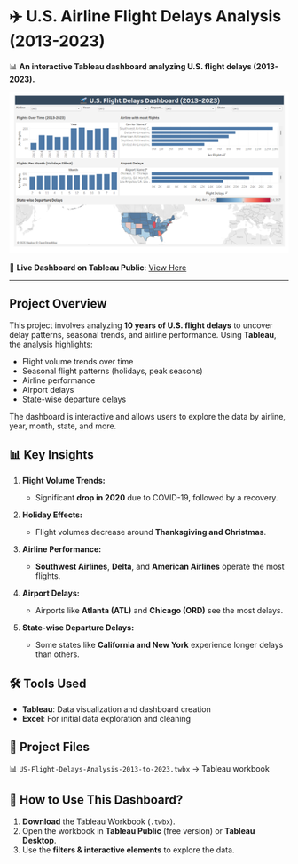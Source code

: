 # ✈️ U.S. Airline Flight Delays Analysis (2013-2023)  

📊 **An interactive Tableau dashboard analyzing U.S. flight delays (2013-2023).**  

![Dashboard Preview](dashboard.png)


🔗 **Live Dashboard on Tableau Public**: [View Here](https://public.tableau.com/views/U_S_FlightDelaysAnalysis2013-2023/U_S_FlightDelaysDashboard2013-2023?:language=en-GB&:sid=&:redirect=auth&:display_count=n&:origin=viz_share_link)

---

##  Project Overview  
This project involves analyzing **10 years of U.S. flight delays** to uncover delay patterns, seasonal trends, and airline performance. Using **Tableau**, the analysis highlights:  
- Flight volume trends over time  
- Seasonal flight patterns (holidays, peak seasons)  
- Airline performance  
- Airport delays  
- State-wise departure delays  

The dashboard is interactive and allows users to explore the data by airline, year, month, state, and more.


## 📊 Key Insights  
1. **Flight Volume Trends:**  
   - Significant **drop in 2020** due to COVID-19, followed by a recovery.  
   
2. **Holiday Effects:**  
   - Flight volumes decrease around **Thanksgiving and Christmas**.  
   
3. **Airline Performance:**  
   - **Southwest Airlines**, **Delta**, and **American Airlines** operate the most flights.  
   
4. **Airport Delays:**  
   - Airports like **Atlanta (ATL)** and **Chicago (ORD)** see the most delays.  
   
5. **State-wise Departure Delays:**  
   - Some states like **California and New York** experience longer delays than others.  


## 🛠️ Tools Used  
- **Tableau**: Data visualization and dashboard creation  
- **Excel**: For initial data exploration and cleaning  


## 📂 Project Files  
📊 `US-Flight-Delays-Analysis-2013-to-2023.twbx` → Tableau workbook  


## 🚀 How to Use This Dashboard?  
1. **Download** the Tableau Workbook (`.twbx`).  
2. Open the workbook in **Tableau Public** (free version) or **Tableau Desktop**.  
3. Use the **filters & interactive elements** to explore the data.

